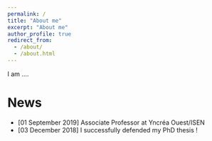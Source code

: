 ```yaml
---
permalink: /
title: "About me"
excerpt: "About me"
author_profile: true
redirect_from: 
  - /about/
  - /about.html
---
```


I am ....

News
======
* [01 September 2019] Associate Professor at Yncréa Ouest/ISEN
* [03 December 2018] I successfully defended my PhD thesis !


